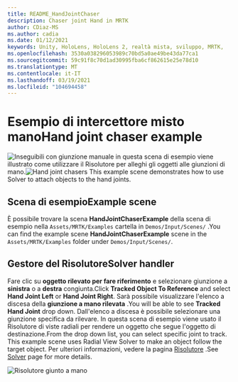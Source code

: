 ```yaml
---
title: README_HandJointChaser
description: Chaser joint Hand in MRTK
author: CDiaz-MS
ms.author: cadia
ms.date: 01/12/2021
keywords: Unity, HoloLens, HoloLens 2, realtà mista, sviluppo, MRTK,
ms.openlocfilehash: 3530a038296053989c70bd5a0ae49be43da77ca1
ms.sourcegitcommit: 59c91f8c70d1ad30995fba6cf862615e25e78d10
ms.translationtype: MT
ms.contentlocale: it-IT
ms.lasthandoff: 03/19/2021
ms.locfileid: "104694458"
---
```

# <a name="hand-joint-chaser-example"></a><span data-ttu-id="a1b4d-104">Esempio di intercettore misto mano</span><span class="sxs-lookup"><span data-stu-id="a1b4d-104">Hand joint chaser example</span></span>

<span data-ttu-id="a1b4d-105">![Inseguibili con giunzione manuale in ](../images/hand-joint-chaser/MRTK_HandJointChaser_Main.jpg) questa scena di esempio viene illustrato come utilizzare il Risolutore per alleghi gli oggetti alle giunzioni di mano.</span><span class="sxs-lookup"><span data-stu-id="a1b4d-105">![Hand joint chasers](../images/hand-joint-chaser/MRTK_HandJointChaser_Main.jpg) This example scene demonstrates how to use Solver to attach objects to the hand joints.</span></span>

## <a name="example-scene"></a><span data-ttu-id="a1b4d-106">Scena di esempio</span><span class="sxs-lookup"><span data-stu-id="a1b4d-106">Example scene</span></span>

<span data-ttu-id="a1b4d-107">È possibile trovare la scena **HandJointChaserExample** della scena di esempio nella `Assets/MRTK/Examples` cartella in `Demos/Input/Scenes/` .</span><span class="sxs-lookup"><span data-stu-id="a1b4d-107">You can find the example scene **HandJointChaserExample** scene in the `Assets/MRTK/Examples` folder under `Demos/Input/Scenes/`.</span></span>

## <a name="solver-handler"></a><span data-ttu-id="a1b4d-108">Gestore del Risolutore</span><span class="sxs-lookup"><span data-stu-id="a1b4d-108">Solver handler</span></span>

<span data-ttu-id="a1b4d-109">Fare clic su **oggetto rilevato per fare riferimento** e selezionare giunzione a **sinistra** o a **destra** congiunta.</span><span class="sxs-lookup"><span data-stu-id="a1b4d-109">Click **Tracked Object To Reference** and select **Hand Joint Left** or **Hand Joint Right**.</span></span> <span data-ttu-id="a1b4d-110">Sarà possibile visualizzare l'elenco a discesa della **giunzione a mano rilevata** .</span><span class="sxs-lookup"><span data-stu-id="a1b4d-110">You will be able to see **Tracked Hand Joint** drop down.</span></span> <span data-ttu-id="a1b4d-111">Dall'elenco a discesa è possibile selezionare una giunzione specifica da rilevare. In questa scena di esempio viene usato il Risolutore di viste radiali per rendere un oggetto che segue l'oggetto di destinazione.</span><span class="sxs-lookup"><span data-stu-id="a1b4d-111">From the drop down list, you can select specific joint to track. This example scene uses Radial View Solver to make an object follow the target object.</span></span> <span data-ttu-id="a1b4d-112">Per ulteriori informazioni, vedere la pagina [Risolutore](../ux-building-blocks/solvers/solver.md) .</span><span class="sxs-lookup"><span data-stu-id="a1b4d-112">See [Solver](../ux-building-blocks/solvers/solver.md) page for more details.</span></span>

![Risolutore giunto a mano](../images/hand-joint-chaser/MRTK_Solver_HandJoint.jpg)
